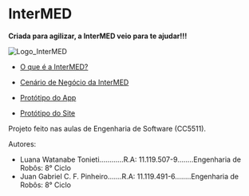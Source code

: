 # InterMED

**Criada para agilizar, a InterMED veio para te ajudar!!!**

![Logo_InterMED](https://user-images.githubusercontent.com/84099050/188284248-8d5caaf4-79cb-4630-b1c9-3967a354be10.png)

+ [O que é a InterMED?](https://github.com/LuanaTonieti/InterMED/wiki)

+ [Cenário de Negócio da InterMED](https://github.com/LuanaTonieti/InterMED/wiki/Cen%C3%A1rio-de-Neg%C3%B3cio)

+ [Protótipo do App](https://github.com/LuanaTonieti/InterMED/wiki/Prot%C3%B3tipo-App)

+ [Protótipo do Site](https://github.com/LuanaTonieti/InterMED/wiki/Prot%C3%B3tipo-Site)


Projeto feito nas aulas de Engenharia de Software (CC5511).

Autores: 
* Luana Watanabe Tonieti............R.A: 11.119.507-9........Engenharia de Robôs: 8° Ciclo
* Juan Gabriel C. F. Pinheiro.......R.A: 11.119.491-6........Engenharia de Robôs: 8° Ciclo
